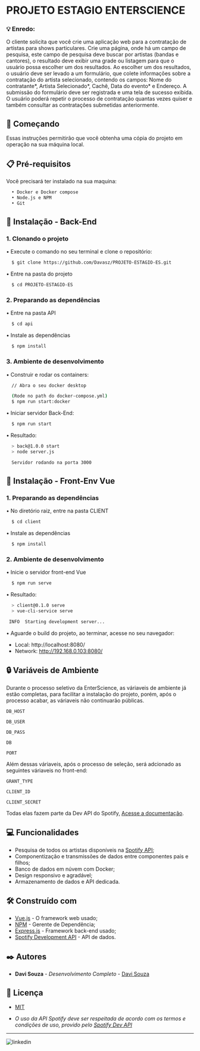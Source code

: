 
# PROJETO ESTAGIO ENTERSCIENCE

### 💡 Enredo:

O cliente solicita que você crie uma aplicação web para a contratação de artistas para shows particulares. Crie uma página, onde há um campo de pesquisa, este campo de pesquisa deve buscar por artistas (bandas e cantores), o resultado deve exibir uma grade ou listagem para que o usuário possa escolher um dos resultados. Ao escolher um dos resultados, o usuário deve ser levado a um formulário, que colete informações sobre a contratação do artista selecionado, contendo os campos: Nome do contratante*, Artista Selecionado*, Cachê, Data do evento* e Endereço. A submissão do formulário deve ser registrada e uma tela de sucesso exibida. O usuário poderá repetir o processo de contratação quantas vezes quiser e também consultar as contratações submetidas anteriormente.


## 🚀 Começando

Essas instruções permitirão que você obtenha uma cópia do projeto em operação na sua máquina local.


## 📋 Pré-requisitos

Você precisará ter instalado na sua maquina:

```bash
  • Docker e Docker compose  
  • Node.js e NPM
  • Git
```
    
## 🔧 Instalação - Back-End

### 1. Clonando o projeto

• Execute o comando no seu terminal e clone o repositório:

```bash
  $ git clone https://github.com/Davasz/PROJETO-ESTAGIO-ES.git 
```

• Entre na pasta do projeto

```bash
  $ cd PROJETO-ESTAGIO-ES
```

### 2. Preparando as dependências

• Entre na pasta API

```bash
  $ cd api
```

• Instale as dependências

```bash
  $ npm install
```

### 3. Ambiente de desenvolvimento

• Construir e rodar os containers:

```bash
  // Abra o seu docker desktop
```

```bash
  (Rode no path do docker-compose.yml)    
  $ npm run start:docker
```

• Iniciar servidor Back-End:

```bash    
  $ npm run start
```

• Resultado:

```bash
  > back@1.0.0 start
  > node server.js

  Servidor rodando na porta 3000
```

## 🔧 Instalação - Front-Env Vue

### 1. Preparando as dependências

• No diretório raiz, entre na pasta CLIENT

```bash
  $ cd client
```

• Instale as dependências

```bash
  $ npm install
```

### 2. Ambiente de desenvolvimento

• Inicie o servidor front-end Vue

```bash
  $ npm run serve
```

• Resultado:

```bash
  > client@0.1.0 serve
  > vue-cli-service serve

 INFO  Starting development server...
```

• Aguarde o build do projeto, ao terminar, acesse no seu navegador:

  - Local:   http://localhost:8080/
  - Network: http://192.168.0.103:8080/

## 🔒 Variáveis de Ambiente

Durante o processo seletivo da EnterScience, as váriaveis de ambiente já estão completas, para facilitar a instalação do projeto, porém, após o processo acabar, as váriaveis não continuarão públicas.

`DB_HOST`

`DB_USER`

`DB_PASS`

`DB`

`PORT`

Além dessas váriaveis, após o processo de seleção, será adcionado as seguintes váriaveis no front-end:

`GRANT_TYPE`

`CLIENT_ID`

`CLIENT_SECRET`

Todas elas fazem parte da Dev API do Spotify, [Acesse a documentação](https://developer.spotify.com/documentation/web-api/tutorials/code-flow).


## 💻 Funcionalidades

- Pesquisa de todos os artistas disponíveis na [Spotify API](https://developer.spotify.com);
- Componentização e transmissões de dados entre componentes pais e filhos;
- Banco de dados em núvem com Docker;
- Design responsivo e agradável;
- Armazenamento de dados e API dedicada.


## 🛠️ Construído com

* [Vue.js](https://vuejs.org) - O framework web usado;
* [NPM](https://www.npmjs.com) - Gerente de Dependência;
* [Express.js](https://expressjs.com/pt-br/) - Framework back-end usado;
* [Spotify Development API](https://developer.spotify.com) - API de dados.


## ✒️ Autores

* **Davi Souza** - *Desenvolvimento Completo* - [Davi Souza](https://www.linkedin.com/in/davi-souza-745155246/)

## 📄 Licença

- [MIT](https://choosealicense.com/licenses/mit/)

- *O uso da API Spotify deve ser respeitada de acordo com os termos e condições de uso, provido pelo [Spotify Dev API](https://developer.spotify.com/documentation/web-api)*

---

![linkedin](https://img.shields.io/badge/LinkedIn-0077B5?style=for-the-badge&logo=linkedin&logoColor=white)

